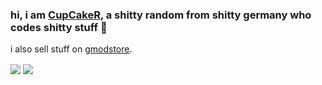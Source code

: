 ### hi, i am [CupCakeR](https://github.com/CupCakeR), a shitty random from shitty germany who codes shitty stuff 👋
i also sell stuff on [gmodstore](https://www.gmodstore.com/users/76561198106129502).

<a>
  <img align="center" src="https://github-readme-stats.vercel.app/api?username=CupCakeR&count_private=true&show_icons=true&theme=dark&include_all_commits=true" />
</a>
<a>
  <img align="center" src="https://github-readme-stats.vercel.app/api/top-langs/?username=CupCakeR&layout=compact&theme=dark" />
</a>
